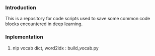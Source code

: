 ### Introduction

This is a repository for code scripts used to save some common code blocks encountered in deep learning.

### Inplementation

1. nlp vocab dict, word2idx : build_vocab.py

